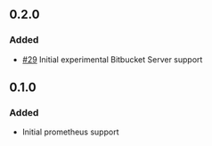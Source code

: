 ## 0.2.0
### Added
- [#29](https://github.com/meltwater/drone-convert-pathschanged/pull/29) Initial experimental Bitbucket Server support

## 0.1.0
### Added
- Initial prometheus support
